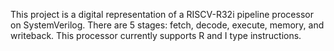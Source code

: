 This project is a digital representation of a RISCV-R32i pipeline processor on SystemVerilog. There are 5 stages: fetch, decode, execute, memory, and writeback. This processor currently supports R and I type instructions.
